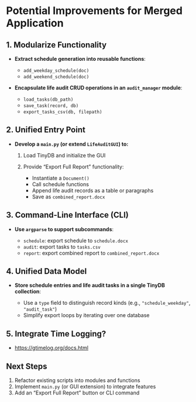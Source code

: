 # Potential Improvements for Merged Application

## 1. Modularize Functionality

* **Extract schedule generation into reusable functions**:

  * `add_weekday_schedule(doc)`
  * `add_weekend_schedule(doc)`
* **Encapsulate life audit CRUD operations in an `audit_manager` module**:

  * `load_tasks(db_path)`
  * `save_task(record, db)`
  * `export_tasks_csv(db, filepath)`

## 2. Unified Entry Point

* **Develop a `main.py` (or extend `LifeAuditGUI`) to:**

  1. Load TinyDB and initialize the GUI
  2. Provide “Export Full Report” functionality:

     * Instantiate a `Document()`
     * Call schedule functions
     * Append life audit records as a table or paragraphs
     * Save as `combined_report.docx`

## 3. Command-Line Interface (CLI)

* **Use `argparse` to support subcommands**:

  * `schedule`: export schedule to `schedule.docx`
  * `audit`: export tasks to `tasks.csv`
  * `report`: export combined report to `combined_report.docx`

## 4. Unified Data Model

* **Store schedule entries and life audit tasks in a single TinyDB collection**:

  * Use a `type` field to distinguish record kinds (e.g., `"schedule_weekday"`, `"audit_task"`)
  * Simplify export loops by iterating over one database

## 5. Integrate Time Logging?

  * https://gtimelog.org/docs.html

## Next Steps

1. Refactor existing scripts into modules and functions
2. Implement `main.py` (or GUI extension) to integrate features
3. Add an “Export Full Report” button or CLI command
